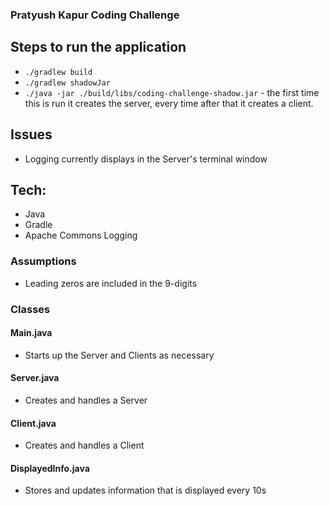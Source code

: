### Pratyush Kapur Coding Challenge

## Steps to run the application
* `./gradlew build`
* `./gradlew shadowJar`
* `./java -jar ./build/libs/coding-challenge-shadow.jar` - the first time this is run it creates the server, every time after that it creates a client.


## Issues
* Logging currently displays in the Server's terminal window

## Tech:
* Java
* Gradle
* Apache Commons Logging


### Assumptions
* Leading zeros are included in the 9-digits


### Classes
#### Main.java
* Starts up the Server and Clients as necessary

#### Server.java
* Creates and handles a Server

#### Client.java
* Creates and handles a Client

#### DisplayedInfo.java
* Stores and updates information that is displayed every 10s
